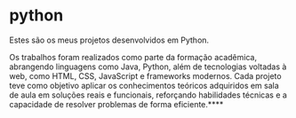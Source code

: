 # python
Estes são os meus projetos desenvolvidos em Python.

Os trabalhos foram realizados como parte da formação acadêmica, abrangendo linguagens como Java, Python, além de tecnologias voltadas à web, como HTML, CSS, JavaScript e frameworks modernos. Cada projeto teve como objetivo aplicar os conhecimentos teóricos adquiridos em sala de aula em soluções reais e funcionais, reforçando habilidades técnicas e a capacidade de resolver problemas de forma eficiente.****
